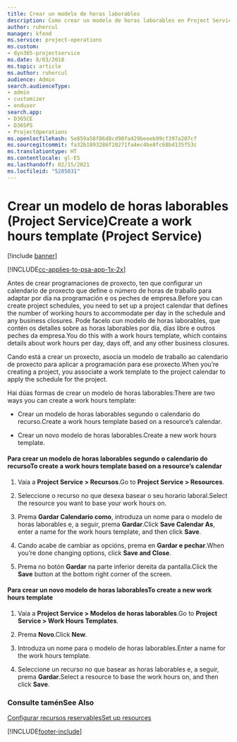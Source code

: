 ```yaml
---
title: Crear un modelo de horas laborables
description: Como crear un modelo de horas laborables en Project Service
author: ruhercul
manager: kfend
ms.service: project-operations
ms.custom:
- dyn365-projectservice
ms.date: 8/03/2018
ms.topic: article
ms.author: ruhercul
audience: Admin
search.audienceType:
- admin
- customizer
- enduser
search.app:
- D365CE
- D365PS
- ProjectOperations
ms.openlocfilehash: 5e859a58f86d8cd98fa429beeeb99cf397a207cf
ms.sourcegitcommit: fa32b1893286f20271fa4ec4be8fc68bd135f53c
ms.translationtype: HT
ms.contentlocale: gl-ES
ms.lasthandoff: 02/15/2021
ms.locfileid: "5285031"
---
```

# <a name="create-a-work-hours-template-project-service"></a><span data-ttu-id="87c44-103">Crear un modelo de horas laborables (Project Service)</span><span class="sxs-lookup"><span data-stu-id="87c44-103">Create a work hours template (Project Service)</span></span>

[!include [banner](../includes/psa-now-project-operations.md)]

[!INCLUDE[cc-applies-to-psa-app-1x-2x](../includes/cc-applies-to-psa-app-1x-2x.md)]

<span data-ttu-id="87c44-104">Antes de crear programaciones de proxecto, ten que configurar un calendario de proxecto que define o número de horas de traballo para adaptar por día na programación e os peches de empresa.</span><span class="sxs-lookup"><span data-stu-id="87c44-104">Before you can create project schedules, you need to set up a project calendar that defines the number of working hours to accommodate per day in the schedule and any business closures.</span></span> <span data-ttu-id="87c44-105">Pode facelo cun modelo de horas laborables, que contén os detalles sobre as horas laborables por día, días libre e outros peches da empresa.</span><span class="sxs-lookup"><span data-stu-id="87c44-105">You do this with a work hours template, which contains details about work hours per day, days off, and any other business closures.</span></span>  
  
 <span data-ttu-id="87c44-106">Cando está a crear un proxecto, asocia un modelo de traballo ao calendario de proxecto para aplicar a programación para ese proxecto.</span><span class="sxs-lookup"><span data-stu-id="87c44-106">When you’re creating a project, you associate a work template to the project calendar to apply the schedule for the project.</span></span>  
  
 <span data-ttu-id="87c44-107">Hai dúas formas de crear un modelo de horas laborables:</span><span class="sxs-lookup"><span data-stu-id="87c44-107">There are two ways you can create a work hours template:</span></span>  
  
-   <span data-ttu-id="87c44-108">Crear un modelo de horas laborables segundo o calendario do recurso.</span><span class="sxs-lookup"><span data-stu-id="87c44-108">Create a work hours template based on a resource’s calendar.</span></span>  
  
-   <span data-ttu-id="87c44-109">Crear un novo modelo de horas laborables.</span><span class="sxs-lookup"><span data-stu-id="87c44-109">Create a new work hours template.</span></span>  
  
#### <a name="to-create-a-work-hours-template-based-on-a-resources-calendar"></a><span data-ttu-id="87c44-110">Para crear un modelo de horas laborables segundo o calendario do recurso</span><span class="sxs-lookup"><span data-stu-id="87c44-110">To create a work hours template based on a resource’s calendar</span></span>  
  
1.  <span data-ttu-id="87c44-111">Vaia a **Project Service > Recursos**.</span><span class="sxs-lookup"><span data-stu-id="87c44-111">Go to **Project Service > Resources**.</span></span>  
  
2.  <span data-ttu-id="87c44-112">Seleccione o recurso no que desexa basear o seu horario laboral.</span><span class="sxs-lookup"><span data-stu-id="87c44-112">Select the resource you want to base your work hours on.</span></span>  
  
3.  <span data-ttu-id="87c44-113">Prema **Gardar Calendario como**, introduza un nome para o modelo de horas laborables e, a seguir, prema **Gardar**.</span><span class="sxs-lookup"><span data-stu-id="87c44-113">Click **Save Calendar As**, enter a name for the work hours template, and then click **Save**.</span></span>  
  
4.  <span data-ttu-id="87c44-114">Cando acabe de cambiar as opcións, prema en **Gardar e pechar**.</span><span class="sxs-lookup"><span data-stu-id="87c44-114">When you’re done changing options, click **Save and Close**.</span></span>  
  
5.  <span data-ttu-id="87c44-115">Prema no botón **Gardar** na parte inferior dereita da pantalla.</span><span class="sxs-lookup"><span data-stu-id="87c44-115">Click the **Save** button at the bottom right corner of the screen.</span></span>  
  
#### <a name="to-create-a-new-work-hours-template"></a><span data-ttu-id="87c44-116">Para crear un novo modelo de horas laborables</span><span class="sxs-lookup"><span data-stu-id="87c44-116">To create a new work hours template</span></span>  
  
1.  <span data-ttu-id="87c44-117">Vaia a **Project Service > Modelos de horas laborables**.</span><span class="sxs-lookup"><span data-stu-id="87c44-117">Go to **Project Service > Work Hours Templates**.</span></span>  
  
2.  <span data-ttu-id="87c44-118">Prema **Novo**.</span><span class="sxs-lookup"><span data-stu-id="87c44-118">Click **New**.</span></span>  
  
3.  <span data-ttu-id="87c44-119">Introduza un nome para o modelo de horas laborables.</span><span class="sxs-lookup"><span data-stu-id="87c44-119">Enter a name for the work hours template.</span></span>  
  
4.  <span data-ttu-id="87c44-120">Seleccione un recurso no que basear as horas laborables e, a seguir, prema **Gardar**.</span><span class="sxs-lookup"><span data-stu-id="87c44-120">Select a resource to base the work hours on, and then click **Save**.</span></span>  
  
### <a name="see-also"></a><span data-ttu-id="87c44-121">Consulte tamén</span><span class="sxs-lookup"><span data-stu-id="87c44-121">See Also</span></span>  
 [<span data-ttu-id="87c44-122">Configurar recursos reservables</span><span class="sxs-lookup"><span data-stu-id="87c44-122">Set up resources</span></span>](../psa/set-up-resources.md)


[!INCLUDE[footer-include](../includes/footer-banner.md)]